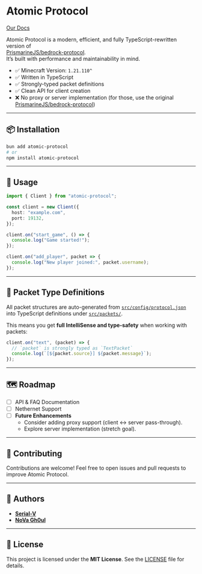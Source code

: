# Atomic Protocol

[Our Docs](./docs/API.md)

Atomic Protocol is a modern, efficient, and fully TypeScript-rewritten version of  
[PrismarineJS/bedrock-protocol](https://github.com/PrismarineJS/bedrock-protocol).  
It’s built with performance and maintainability in mind.

- ✅ Minecraft Version: `1.21.110^`
- ✅ Written in TypeScript  
- ✅ Strongly-typed packet definitions
- ✅ Clean API for client creation  
- ❌ No proxy or server implementation (for those, use the original [PrismarineJS/bedrock-protocol](https://github.com/PrismarineJS/bedrock-protocol))

---

## 📦 Installation

```bash
bun add atomic-protocol
# or
npm install atomic-protocol
```

---

## 🚀 Usage

```ts
import { Client } from "atomic-protocol";

const client = new Client({
  host: "example.com",
  port: 19132,
});

client.on("start_game", () => {
  console.log("Game started!");
});

client.on("add_player", packet => {
  console.log("New player joined:", packet.username);
});
```

---

## 📑 Packet Type Definitions

All packet structures are auto-generated from [`src/config/protocol.json`](./src/config/protocol.json) into TypeScript definitions under [`src/packets/`](./src/packets).  

This means you get **full IntelliSense and type-safety** when working with packets:

```ts
client.on("text", (packet) => {
  // `packet` is strongly typed as `TextPacket`
  console.log(`[${packet.source}] ${packet.message}`);
});
```

---

## 🗺️ Roadmap

- [ ] API & FAQ Documentation
- [ ] Nethernet Support
- [ ] **Future Enhancements**
  - Consider adding proxy support (client ↔ server pass-through).
  - Explore server implementation (stretch goal).

---

## 🤝 Contributing

Contributions are welcome! Feel free to open issues and pull requests to improve Atomic Protocol.

---

## 👥 Authors

- **[Serial-V](https://github.com/Serial-V)**
- **[NoVa Gh0ul](https://github.com/NoVa-Gh0ul)**

---

## 📜 License

This project is licensed under the **MIT License**. See the [LICENSE](./LICENSE) file for details.